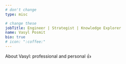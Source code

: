 ```yaml
---
# don't change
type: misc

# change these
jobTitle: Engineer | Strategist | Knowledge Explorer
name: Vasyl Posmit
bio: true
# icon: ":coffee:"
---
```


About Vasyl: professional and personal :+1: